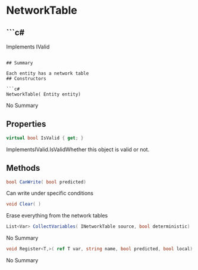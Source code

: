 # NetworkTable

## ```c#
Implements IValid
```

## Summary

Each entity has a network table
## Constructors

```c#
NetworkTable( Entity entity) 
```
No Summary
## Properties

```c#
virtual bool IsValid { get; } 
```
ImplementsIValid.IsValidWhether this object is valid or not.
## Methods

```c#
bool CanWrite( bool predicted) 
```
Can write under specific conditions
```c#
void Clear( ) 
```
Erase everything from the network tables
```c#
List<Var> CollectVariables( INetworkTable source, bool deterministic) 
```
No Summary
```c#
void Register<T,>( ref T var, string name, bool predicted, bool local) 
```
No Summary
